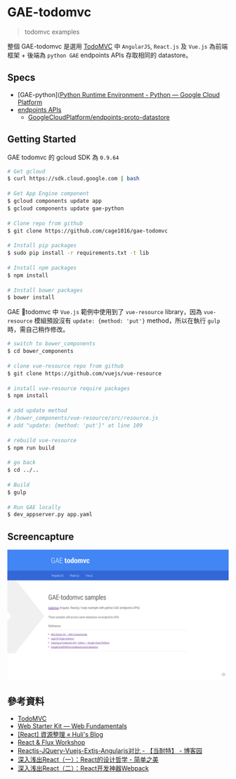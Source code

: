# GAE-todomvc
> todomvc examples

整個 GAE-todomvc 是選用 [TodoMVC](http://todomvc.com/) 中 `AngularJS`, `React.js` 及 `Vue.js` 為前端框架 + 後端為 `python GAE` endpoints APIs 存取相同的 datastore。

## Specs
- [GAE-python]([Python Runtime Environment - Python — Google Cloud Platform](https://cloud.google.com/appengine/docs/python/)
- [endpoints APIs](https://cloud.google.com/appengine/docs/python/endpoints/)
  - [GoogleCloudPlatform/endpoints-proto-datastore](https://github.com/GoogleCloudPlatform/endpoints-proto-datastore)

## Getting Started

GAE todomvc 的 gcloud SDK 為 `0.9.64`

```sh
# Get gcloud
$ curl https://sdk.cloud.google.com | bash

# Get App Engine component
$ gcloud components update app
$ gcloud components update gae-python

# Clone repo from github
$ git clone https://github.com/cage1016/gae-todomvc

# Install pip packages
$ sudo pip install -r requirements.txt -t lib

# Install npm packages
$ npm install

# Install bower packages
$ bower install
```

GAE todomvc 中 `Vue.js` 範例中使用到了 `vue-resource` library，因為 `vue-resource` 模組預設沒有 `update: {method: 'put'}` method，所以在執行 `gulp` 時，需自己稍作修改。

```sh
# switch to bower_components
$ cd bower_components

# clone vue-resource repo from github
$ git clone https://github.com/vuejs/vue-resource

# install vue-resource require packages
$ npm install

# add update method
# /bower_components/vue-resource/src/resource.js
# add "update: {method: 'put'}" at line 109

# rebuild vue-resource
$ npm run build

# go back
$ cd ../..

# Build
$ gulp

# Run GAE locally
$ dev_appserver.py app.yaml
```

## Screencapture

![](description/Screencapture-1.png)

## 參考資料
- [TodoMVC](http://todomvc.com/)
- [Web Starter Kit — Web Fundamentals](https://developers.google.com/web/tools/starter-kit/)
- [[React] 資源整理 « Huli's Blog](http://huli.logdown.com/posts/276040-react-resource-consolidation)
- [React & Flux Workshop](http://www.slideshare.net/xmlilley/react-flux-50660816)
- [Reactjs-JQuery-Vuejs-Extjs-Angularjs对比 - 【当耐特】 - 博客园](http://www.cnblogs.com/iamzhanglei/p/4481521.html)
- [深入浅出React（一）：React的设计哲学 - 简单之美](http://www.infoq.com/cn/articles/react-art-of-simplity)
- [深入浅出React（二）：React开发神器Webpack](http://www.infoq.com/cn/articles/react-and-webpack?utm_source=infoq&utm_medium=related_content_link&utm_campaign=relatedContent_articles_clk)
